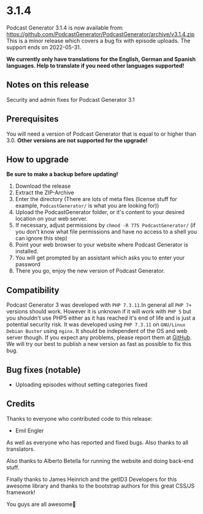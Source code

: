 # 3.1.4

Podcast Generator 3.1.4 is now available from: https://github.com/PodcastGenerator/PodcastGenerator/archive/v3.1.4.zip
This is a minor release which covers a bug fix with episode uploads.
The support ends on 2022-05-31.

**We currently only have translations for the English, German and Spanish languages. Help to translate if you need other languages supported!**

## Notes on this release

Security and admin fixes for Podcast Generator 3.1

## Prerequisites

You will need a version of Podcast Generator that is equal to or higher than
3.0. **Other versions are not supported for the upgrade!**

## How to upgrade

**Be sure to make a backup before updating!**

1. Download the release
2. Extract the ZIP-Archive
3. Enter the directory (There are lots of meta files (license stuff for example, `PodcastGenerator/` is what you are looking for))
4. Upload the PodcastGenerator folder, or it's content to your desired location on your web server.
5. If necessary, adjust permissions by `chmod -R 775 PodcastGenerator/` (if you don't know what file permissions and have no access to a shell you can ignore this step)
6. Point your web browser to your website where Podcast Generator is installed.
7. You will get prompted by an assistant which asks you to enter your password
8. There you go, enjoy the new version of Podcast Generator.

## Compatibility

Podcast Generator 3 was developed with `PHP 7.3.11`.In general all `PHP 7+`
versions should work. However it is unknown if it will work with `PHP 5` but you
shouldn't use PHP5 either as it has reached it's end of life and is just a
potential security risk. It was developed using `PHP 7.3.11` on
`GNU/Linux Debian Buster` using `nginx`. It should be independent of the OS and
web server though. If you expect any problems, please report them at
[GitHub](https://github.com/PodcastGenerator/PodcastGenerator/issues). We will
try our best to publish a new version as fast as possible to fix this bug.

## Bug fixes (notable)

* Uploading episodes without setting categories fixed

## Credits

Thanks to everyone who contributed code to this release:

* Emil Engler

As well as everyone who has reported and fixed bugs.
Also thanks to all translators.

Also thanks to Alberto Betella for running the website and doing back-end stuff.

Finally thanks to James Heinrich and the getID3 Developers for this awesome
library and thanks to the bootstrap authors for this great CSS/JS framework!

You guys are all awesome🚀
